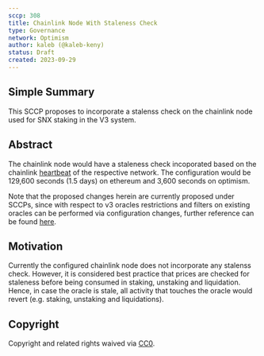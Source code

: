 ```yaml
---
sccp: 308
title: Chainlink Node With Staleness Check
type: Governance
network: Optimism
author: kaleb (@kaleb-keny)
status: Draft
created: 2023-09-29
---
```


<!--You can leave these HTML comments in your merged SCCP and delete the visible duplicate text guides, they will not appear and may be helpful to refer to if you edit it again. This is the suggested template for new SCCPs. Note that an SCCP number will be assigned by an editor. When opening a pull request to submit your SCCP, please use an abbreviated title in the filename, `sccp-draft_title_abbrev.md`. The title should be 44 characters or less.-->

## Simple Summary

<!--"If you can't explain it simply, you don't understand it well enough." Provide a simplified and layman-accessible explanation of the SCCP.-->

This SCCP proposes to incorporate a stalenss check on the chainlink node used for SNX staking in the V3 system.

## Abstract

<!--A short (~200 word) description of the variable change proposed.-->

The chainlink node would have a staleness check incoporated based on the chainlink [heartbeat](https://docs.chain.link/data-feeds/price-feeds/addresses?network=ethereum&page=1&search=snx) of the respective network. The configuration would be 129,600 seconds (1.5 days) on ethereum and 3,600 seconds on optimism.

Note that the proposed changes herein are currently proposed under SCCPs, since with respect to v3 oracles restrictions and filters on existing oracles can be performed via configuration changes, further reference can be found [here](https://github.com/Synthetixio/synthetix-v3/tree/main/protocol/oracle-manager).


## Motivation

<!--The motivation is critical for SCCPs that want to update variables within Synthetix. It should clearly explain why the existing variable is not incentive aligned. SCCP submissions without sufficient motivation may be rejected outright.-->

Currently the configured chainlink node does not incorporate any stalenss check. However, it is considered best practice that prices are checked for staleness before being consumed in staking, unstaking and liquidation. Hence, in case the oracle is stale, all activity that touches the oracle would revert (e.g. staking, unstaking and liquidations).


## Copyright

Copyright and related rights waived via [CC0](https://creativecommons.org/publicdomain/zero/1.0/).
